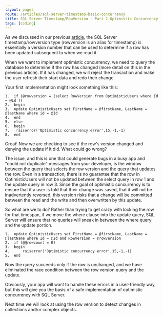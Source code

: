 ```yaml
---
layout: pages
route: /articles/sql-server-timestamp-basic-concurrency
title: SQL Server Timestamp/RowVersion - Part 2 Optimistic Concurrency
tags: [coding]
---
```


As we discussed in our previous [article](/articles/sql-server-timestamp-introduction), the SQL Server timestamp/rowversion type (rowversion is an alias for timestamp) is
essentially a version number that can be used to determine if a row has been updated subsequent to when we read it.

When we want to implement optimistic concurrency, we need to query the database to determine if the row has changed (more detail on this in the previous article).  If it
has changed, we will reject the transaction and make the user refresh their start data and redo their change.

Your first implementation might look something like this:

```
1.  if (@rowversion = (select RowVersion from OptimisticUsers where Id = @Id ))
2.  begin
3.	update OptimisticUsers set FirstName = @firstName, LastName = @lastName where id = @Id
4.  end
5.  else
6.  begin
7.   raiserror('Optimistic concurrency error',15,-1,-1)
8.  end
```

Great!  Now we are checking to see if the row's version changed and denying the update if it did.  What could go wrong?

The issue, and this is one that could generate bugs in a busy app and "could not duplicate" messages from your developer, is the window between the query that selects the 
row version and the query that updates the row.  Even in a transaction, there is no guarantee that the row in OptimisticUsers will not be updated between the select query in
row 1 and the update query in row 3.  Since the goal of optimistic concurrency is to ensure that if a user is told that their change was saved, that it will not be inadvertently
reversed, this version risks that a change will be committed between the read and the write and then overwritten by this update.

So what are we to do?  Rather than trying to get crazy with locking the row for that timespan, if we move the where clause into the update query, SQL Server will ensure that no
queries will sneak in between the where query and the update portion.  

```
1.  update OptimisticUsers set FirstName = @firstName, LastName = @lastName where Id = @Id and RowVersion = @rowversion
2.  if (@@rowcount = 0)
3.  begin
4.  	raiserror('Optimistic concurrency error',15,-1,-1)
5.  end
```

Now the query succeeds only if the row is unchanged, and we have eliminated the race condition between the row version query and the update.

Obviously, your app will want to handle these errors in a user-friendly way, but this will give you the basis of a safe implementation of optimistic concurrency with SQL Server.

Next time we will look at using the row version to detect changes in collections and/or complex objects.

